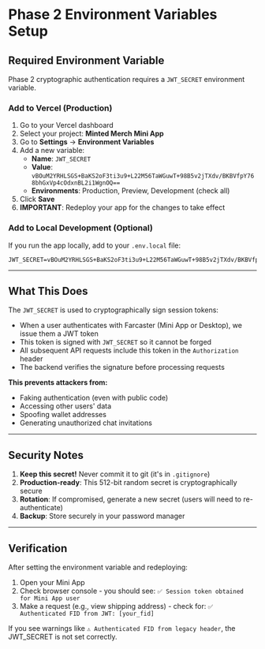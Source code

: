 # Phase 2 Environment Variables Setup

## Required Environment Variable

Phase 2 cryptographic authentication requires a `JWT_SECRET` environment variable.

### Add to Vercel (Production)

1. Go to your Vercel dashboard
2. Select your project: **Minted Merch Mini App**
3. Go to **Settings** → **Environment Variables**
4. Add a new variable:
   - **Name**: `JWT_SECRET`
   - **Value**: `vBOuM2YRHLSGS+BaKS2oF3ti3u9+L22M56TaWGuwT+98B5v2jTXdv/BKBVfpY768bhGxVp4cOdxnBL2i1WgnOQ==`
   - **Environments**: Production, Preview, Development (check all)
5. Click **Save**
6. **IMPORTANT**: Redeploy your app for the changes to take effect

### Add to Local Development (Optional)

If you run the app locally, add to your `.env.local` file:

```
JWT_SECRET=vBOuM2YRHLSGS+BaKS2oF3ti3u9+L22M56TaWGuwT+98B5v2jTXdv/BKBVfpY768bhGxVp4cOdxnBL2i1WgnOQ==
```

---

## What This Does

The `JWT_SECRET` is used to cryptographically sign session tokens:
- When a user authenticates with Farcaster (Mini App or Desktop), we issue them a JWT token
- This token is signed with `JWT_SECRET` so it cannot be forged
- All subsequent API requests include this token in the `Authorization` header
- The backend verifies the signature before processing requests

**This prevents attackers from:**
- Faking authentication (even with public code)
- Accessing other users' data
- Spoofing wallet addresses
- Generating unauthorized chat invitations

---

## Security Notes

1. **Keep this secret!** Never commit it to git (it's in `.gitignore`)
2. **Production-ready**: This 512-bit random secret is cryptographically secure
3. **Rotation**: If compromised, generate a new secret (users will need to re-authenticate)
4. **Backup**: Store securely in your password manager

---

## Verification

After setting the environment variable and redeploying:

1. Open your Mini App
2. Check browser console - you should see: `✅ Session token obtained for Mini App user`
3. Make a request (e.g., view shipping address) - check for: `✅ Authenticated FID from JWT: [your_fid]`

If you see warnings like `⚠️ Authenticated FID from legacy header`, the JWT_SECRET is not set correctly.

